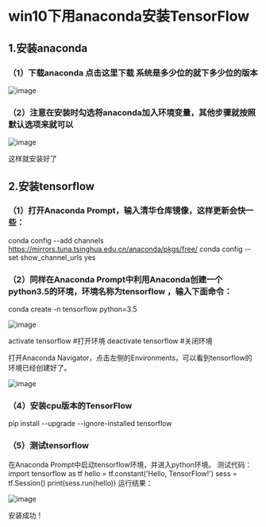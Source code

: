 # win10下用anaconda安装TensorFlow
## 1.安装anaconda
### （1）下载anaconda 点击这里下载 系统是多少位的就下多少位的版本
 ![image](https://github.com/lucia-ly/test2/blob/master/pic/1.PNG)

### （2）注意在安装时勾选将anaconda加入环境变量，其他步骤就按照默认选项来就可以
 ![image](https://github.com/lucia-ly/test2/blob/master/pic/2.png)

这样就安装好了

## 2.安装tensorflow

### （1）打开Anaconda Prompt，输入清华仓库镜像，这样更新会快一些：

  conda config --add channels https://mirrors.tuna.tsinghua.edu.cn/anaconda/pkgs/free/ 
  conda config --set show_channel_urls yes

### （2）同样在Anaconda Prompt中利用Anaconda创建一个python3.5的环境，环境名称为tensorflow ，输入下面命令：

  conda create -n tensorflow python=3.5

 ![image](https://github.com/lucia-ly/test2/blob/master/pic/3.png)

  activate tensorflow #打开环境
  deactivate tensorflow #关闭环境

打开Anaconda Navigator，点击左侧的Environments，可以看到tensorflow的环境已经创建好了。

 ![image](https://github.com/lucia-ly/test2/blob/master/pic/4.PNG)

### （4）安装cpu版本的TensorFlow
pip install --upgrade --ignore-installed tensorflow
### （5）测试tensorflow 
在Anaconda Prompt中启动tensorflow环境，并进入python环境。 
测试代码：
import tensorflow as tf 
hello = tf.constant('Hello, TensorFlow!') 
sess = tf.Session() 
print(sess.run(hello))
运行结果：

 ![image](https://github.com/lucia-ly/test2/blob/master/pic/5.png)

安装成功！
